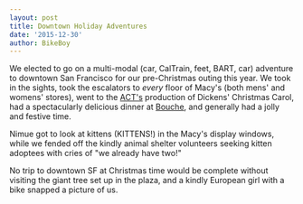 ```yaml
---
layout: post
title: Downtown Holiday Adventures
date: '2015-12-30'
author: BikeBoy
---
```


We elected to go on a multi-modal (car, CalTrain, feet, BART, car) adventure to
downtown San Francisco for our pre-Christmas outing this year. We took in the
sights, took the escalators to *every* floor of Macy's (both mens' and womens'
stores), went to the [ACT's](http://www.act-sf.org/) production of Dickens'
Christmas Carol, had a spectacularly delicious dinner at
[Bouche](http://www.bouchesf.com/), and generally had a jolly and festive time.

Nimue got to look at kittens (KITTENS!) in the Macy's display windows, while we
fended off the kindly animal shelter volunteers seeking kitten adoptees with
cries of "we already have two!"

No trip to downtown SF at Christmas time would be complete without visiting the
giant tree set up in the plaza, and a kindly European girl with a bike snapped a
picture of us.
